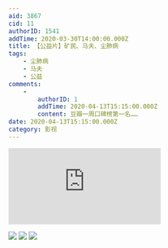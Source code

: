 ```yaml
---
aid: 3867
cid: 11
authorID: 1541
addTime: 2020-03-30T14:00:00.000Z
title: 【公益片】矿民、马夫、尘肺病
tags:
    - 尘肺病
    - 马夫
    - 公益
comments:
    -
        authorID: 1
        addTime: 2020-04-13T15:15:00.000Z
        content: 豆瓣一周口碑榜第一名……
date: 2020-04-13T15:15:00.000Z
category: 影视
---
```


<div class="videowrapper"><iframe src="https://www.youtube.com/embed/eDsT43wP7GM" frameborder="0" allow="accelerometer; autoplay; encrypted-media; gyroscope; picture-in-picture" allowfullscreen=""></iframe></div>

![](https://pbs.twimg.com/media/EUS1ff3UYAEGCxo?format=jpg&name=small) ![](https://pbs.twimg.com/media/EUS1h9mU4AAjsMR?format=png&name=small) ![](https://pbs.twimg.com/media/EUSwKApU8AUtXMi?format=jpg&name=large)
